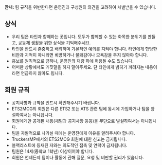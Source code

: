 **안내:** 팀 규칙을 위반한다면 운영진과 구성원의 의견을 고려하여 처벌받을 수 있습니다. 

## 상식
* 우리 팀은 타인과 함께하는 곳입니다. 모두가 함께할 수 있는 화목한 분위기를 만들고, 공동체 생활을 위한 상식을 기억해주세요.
* 타인을 반드시 존중하고 배려하며 기본적인 예의를 지켜야 합니다. 타인에게 합당한 비판과 지적이 아니라면 비방하거나 불쾌감이나 모욕감을 주지 않아야 합니다.
* 홍보를 원칙적으로 금하나, 운영진의 재량 하에 허용될 수도 있습니다.
* 어떠한 상황에서도 거짓말을 하지 말아주세요. 단 타인에게 밝히기 꺼려지는 내용이라면 언급하지 않아도 됩니다.

## 회원 규칙
* 공지사항과 규칙을 반드시 확인해주시기 바랍니다.
* ETS2MCG의 회원은 다른 ETS2 또는 ATS 관련 팀에 동시에 가입하거나 팀을 창설하여서는 아니됩니다.
* 회원에게만 공개된 내용(채팅과 공지사항 등등)을 무단으로 발설하여서는 아니됩니다.
* 팀을 자발적으로 나가실 때에는 운영진에게 이유를 알려주셔야 합니다.
* TruckersMP에서의 ETS2MCG 회원에 대한 신고는 금지됩니다.
* 블랙리스트에 등재된 자와는 의도적인 접촉 및 연락이 금지됩니다.
* 팀원은 14세(중학교 1학년) 이상이어야 합니다.
* 회원은 언제든지 팀이나 활동에 관해 질문, 요청 및 비판할 권리가 있습니다.
